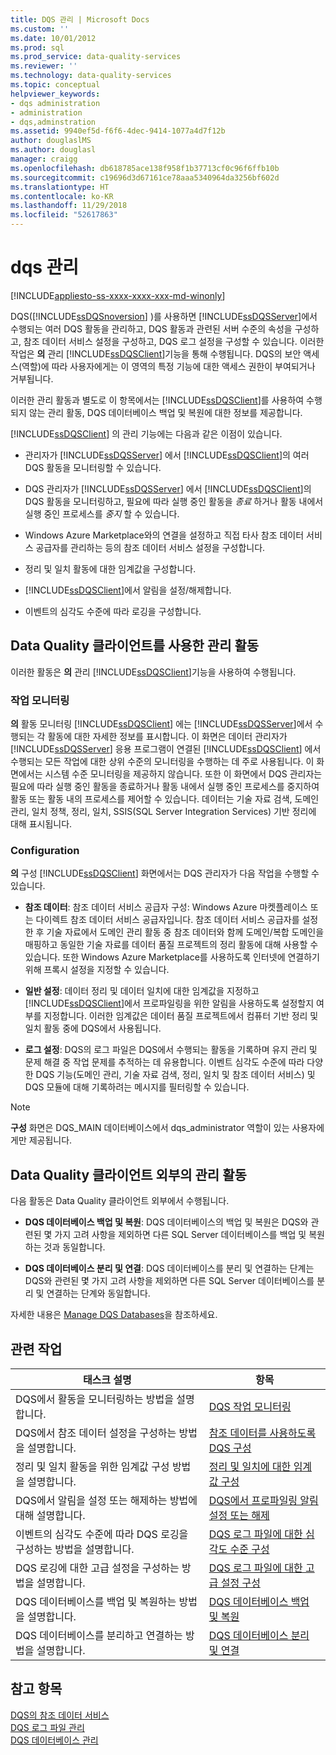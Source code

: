 ```yaml
---
title: DQS 관리 | Microsoft Docs
ms.custom: ''
ms.date: 10/01/2012
ms.prod: sql
ms.prod_service: data-quality-services
ms.reviewer: ''
ms.technology: data-quality-services
ms.topic: conceptual
helpviewer_keywords:
- dqs administration
- administration
- dqs,adminstration
ms.assetid: 9940ef5d-f6f6-4dec-9414-1077a4d7f12b
author: douglaslMS
ms.author: douglasl
manager: craigg
ms.openlocfilehash: db618785ace138f958f1b37713cf0c96f6ffb10b
ms.sourcegitcommit: c19696d3d67161ce78aaa5340964da3256bf602d
ms.translationtype: HT
ms.contentlocale: ko-KR
ms.lasthandoff: 11/29/2018
ms.locfileid: "52617863"
---
```

# <a name="dqs-administration"></a>dqs 관리

[!INCLUDE[appliesto-ss-xxxx-xxxx-xxx-md-winonly](../includes/appliesto-ss-xxxx-xxxx-xxx-md-winonly.md)]

  DQS([!INCLUDE[ssDQSnoversion](../includes/ssdqsnoversion-md.md)] )를 사용하면 [!INCLUDE[ssDQSServer](../includes/ssdqsserver-md.md)]에서 수행되는 여러 DQS 활동을 관리하고, DQS 활동과 관련된 서버 수준의 속성을 구성하고, 참조 데이터 서비스 설정을 구성하고, DQS 로그 설정을 구성할 수 있습니다. 이러한 작업은 **의** 관리 [!INCLUDE[ssDQSClient](../includes/ssdqsclient-md.md)]기능을 통해 수행됩니다. DQS의 보안 액세스(역할)에 따라 사용자에게는 이 영역의 특정 기능에 대한 액세스 권한이 부여되거나 거부됩니다.  
  
 이러한 관리 활동과 별도로 이 항목에서는 [!INCLUDE[ssDQSClient](../includes/ssdqsclient-md.md)]를 사용하여 수행되지 않는 관리 활동, DQS 데이터베이스 백업 및 복원에 대한 정보를 제공합니다.  
  
 [!INCLUDE[ssDQSClient](../includes/ssdqsclient-md.md)] 의 관리 기능에는 다음과 같은 이점이 있습니다.  
  
-   관리자가 [!INCLUDE[ssDQSServer](../includes/ssdqsserver-md.md)] 에서 [!INCLUDE[ssDQSClient](../includes/ssdqsclient-md.md)]의 여러 DQS 활동을 모니터링할 수 있습니다.  
  
-   DQS 관리자가 [!INCLUDE[ssDQSServer](../includes/ssdqsserver-md.md)] 에서 [!INCLUDE[ssDQSClient](../includes/ssdqsclient-md.md)]의 DQS 활동을 모니터링하고, 필요에 따라 실행 중인 활동을 *종료* 하거나 활동 내에서 실행 중인 프로세스를 *중지* 할 수 있습니다.  
  
-   Windows Azure Marketplace와의 연결을 설정하고 직접 타사 참조 데이터 서비스 공급자를 관리하는 등의 참조 데이터 서비스 설정을 구성합니다.  
  
-   정리 및 일치 활동에 대한 임계값을 구성합니다.  
  
-   [!INCLUDE[ssDQSClient](../includes/ssdqsclient-md.md)]에서 알림을 설정/해제합니다.  
  
-   이벤트의 심각도 수준에 따라 로깅을 구성합니다.  
  
##  <a name="AdminUsingClent"></a> Data Quality 클라이언트를 사용한 관리 활동  
 이러한 활동은 **의** 관리 [!INCLUDE[ssDQSClient](../includes/ssdqsclient-md.md)]기능을 사용하여 수행됩니다.  
  
### <a name="activity-monitoring"></a>작업 모니터링  
 **의** 활동 모니터링 [!INCLUDE[ssDQSClient](../includes/ssdqsclient-md.md)] 에는 [!INCLUDE[ssDQSServer](../includes/ssdqsserver-md.md)]에서 수행되는 각 활동에 대한 자세한 정보를 표시합니다. 이 화면은 데이터 관리자가 [!INCLUDE[ssDQSServer](../includes/ssdqsserver-md.md)] 응용 프로그램이 연결된 [!INCLUDE[ssDQSClient](../includes/ssdqsclient-md.md)] 에서 수행되는 모든 작업에 대한 상위 수준의 모니터링을 수행하는 데 주로 사용됩니다. 이 화면에서는 시스템 수준 모니터링을 제공하지 않습니다. 또한 이 화면에서 DQS 관리자는 필요에 따라 실행 중인 활동을 종료하거나 활동 내에서 실행 중인 프로세스를 중지하여 활동 또는 활동 내의 프로세스를 제어할 수 있습니다. 데이터는 기술 자료 검색, 도메인 관리, 일치 정책, 정리, 일치, SSIS(SQL Server Integration Services) 기반 정리에 대해 표시됩니다.  
  
### <a name="configuration"></a>Configuration  
 **의** 구성 [!INCLUDE[ssDQSClient](../includes/ssdqsclient-md.md)] 화면에서는 DQS 관리자가 다음 작업을 수행할 수 있습니다.  
  
-   **참조 데이터**: 참조 데이터 서비스 공급자 구성: Windows Azure 마켓플레이스 또는 다이렉트 참조 데이터 서비스 공급자입니다. 참조 데이터 서비스 공급자를 설정한 후 기술 자료에서 도메인 관리 활동 중 참조 데이터와 함께 도메인/복합 도메인을 매핑하고 동일한 기술 자료를 데이터 품질 프로젝트의 정리 활동에 대해 사용할 수 있습니다. 또한 Windows Azure Marketplace를 사용하도록 인터넷에 연결하기 위해 프록시 설정을 지정할 수 있습니다.  
  
-   **일반 설정**: 데이터 정리 및 데이터 일치에 대한 임계값을 지정하고 [!INCLUDE[ssDQSClient](../includes/ssdqsclient-md.md)]에서 프로파일링을 위한 알림을 사용하도록 설정할지 여부를 지정합니다. 이러한 임계값은 데이터 품질 프로젝트에서 컴퓨터 기반 정리 및 일치 활동 중에 DQS에서 사용됩니다.  
  
-   **로그 설정**: DQS의 로그 파일은 DQS에서 수행되는 활동을 기록하며 유지 관리 및 문제 해결 중 작업 문제를 추적하는 데 유용합니다. 이벤트 심각도 수준에 따라 다양한 DQS 기능(도메인 관리, 기술 자료 검색, 정리, 일치 및 참조 데이터 서비스) 및 DQS 모듈에 대해 기록하려는 메시지를 필터링할 수 있습니다.  
  
> [!NOTE]  
>  **구성** 화면은 DQS_MAIN 데이터베이스에서 dqs_administrator 역할이 있는 사용자에게만 제공됩니다.  
  
##  <a name="AdminOutsideClient"></a> Data Quality 클라이언트 외부의 관리 활동  
 다음 활동은 Data Quality 클라이언트 외부에서 수행됩니다.  
  
-   **DQS 데이터베이스 백업 및 복원**: DQS 데이터베이스의 백업 및 복원은 DQS와 관련된 몇 가지 고려 사항을 제외하면 다른 SQL Server 데이터베이스를 백업 및 복원하는 것과 동일합니다.  
  
-   **DQS 데이터베이스 분리 및 연결**: DQS 데이터베이스를 분리 및 연결하는 단계는 DQS와 관련된 몇 가지 고려 사항을 제외하면 다른 SQL Server 데이터베이스를 분리 및 연결하는 단계와 동일합니다.  
  
 자세한 내용은 [Manage DQS Databases](../data-quality-services/manage-dqs-databases.md)을 참조하세요.  
  
## <a name="related-tasks"></a>관련 작업  
  
|태스크 설명|항목|  
|----------------------|-----------|  
|DQS에서 활동을 모니터링하는 방법을 설명합니다.|[DQS 작업 모니터링](../data-quality-services/monitor-dqs-activities.md)|  
|DQS에서 참조 데이터 설정을 구성하는 방법을 설명합니다.|[참조 데이터를 사용하도록 DQS 구성](../data-quality-services/configure-dqs-to-use-reference-data.md)|  
|정리 및 일치 활동을 위한 임계값 구성 방법을 설명합니다.|[정리 및 일치에 대한 임계값 구성](../data-quality-services/configure-threshold-values-for-cleansing-and-matching.md)|  
|DQS에서 알림을 설정 또는 해제하는 방법에 대해 설명합니다.|[DQS에서 프로파일링 알림 설정 또는 해제](../data-quality-services/enable-or-disable-profiling-notifications-in-dqs.md)|  
|이벤트의 심각도 수준에 따라 DQS 로깅을 구성하는 방법을 설명합니다.|[DQS 로그 파일에 대한 심각도 수준 구성](../data-quality-services/configure-severity-levels-for-dqs-log-files.md)|  
|DQS 로깅에 대한 고급 설정을 구성하는 방법을 설명합니다.|[DQS 로그 파일에 대한 고급 설정 구성](../data-quality-services/configure-advanced-settings-for-dqs-log-files.md)|  
|DQS 데이터베이스를 백업 및 복원하는 방법을 설명합니다.|[DQS 데이터베이스 백업 및 복원](../data-quality-services/backing-up-and-restoring-dqs-databases.md)|  
|DQS 데이터베이스를 분리하고 연결하는 방법을 설명합니다.|[DQS 데이터베이스 분리 및 연결](../data-quality-services/detaching-and-attaching-dqs-databases.md)|  
  
## <a name="see-also"></a>참고 항목  
 [DQS의 참조 데이터 서비스](../data-quality-services/reference-data-services-in-dqs.md)   
 [DQS 로그 파일 관리](../data-quality-services/manage-dqs-log-files.md)   
 [DQS 데이터베이스 관리](../data-quality-services/manage-dqs-databases.md)  
  
  
